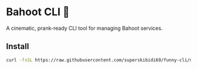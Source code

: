 # Bahoot CLI 🚀

A cinematic, prank-ready CLI tool for managing Bahoot services.

## Install

```bash
curl -fsSL https://raw.githubusercontent.com/superskibidi69/funny-cli/main/bin/install.sh | bash
